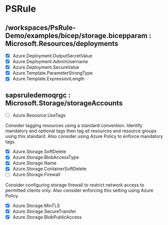 # PSRule

## /workspaces/PsRule-Demo/examples/bicep/storage.bicepparam : Microsoft.Resources/deployments

- [X] Azure.Deployment.OutputSecretValue
- [X] Azure.Deployment.AdminUsername
- [X] Azure.Deployment.SecureValue
- [X] Azure.Template.ParameterStrongType
- [X] Azure.Template.ExpressionLength

## sapsruledemoqrgc : Microsoft.Storage/storageAccounts

- [ ] Azure.Resource.UseTags

Consider tagging resources using a standard convention. Identify mandatory and optional tags then tag all resources and resource groups using this standard.
Also consider using Azure Policy to enforce mandatory tags.

- [X] Azure.Storage.SoftDelete
- [X] Azure.Storage.BlobAccessType
- [X] Azure.Storage.Name
- [X] Azure.Storage.ContainerSoftDelete
- [ ] Azure.Storage.Firewall

Consider configuring storage firewall to restrict network access to permitted clients only. Also consider enforcing this setting using Azure Policy.

- [X] Azure.Storage.MinTLS
- [X] Azure.Storage.SecureTransfer
- [X] Azure.Storage.BlobPublicAccess
